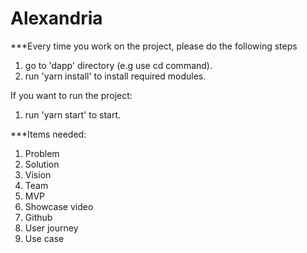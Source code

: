 # Alexandria

***Every time you work on the project, please do the following steps
1. go to 'dapp' directory (e.g use cd command).
2. run 'yarn install' to install required modules.

If you want to run the project:
1. run 'yarn start' to start.


***Items needed:
1. Problem
2. Solution
3. Vision
4. Team
5. MVP
6. Showcase video
7. Github
8. User journey
9. Use case 

